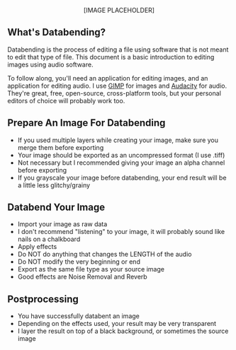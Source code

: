 <p align="center">
[IMAGE PLACEHOLDER]
</p>

## What's Databending?
Databending is the process of editing a file using software that is not meant to edit that type of file. This document is a basic introduction to editing images using audio software.

To follow along, you'll need an application for editing images, and an application for editing audio. I use [GIMP](https://www.gimp.org/) for images and [Audacity](https://www.audacityteam.org/) for audio. They're great, free, open-source, cross-platform tools, but your personal editors of choice will probably work too.

## Prepare An Image For Databending
+ If you used multiple layers while creating your image, make sure you merge them before exporting
+ Your image should be exported as an uncompressed format (I use .tiff)
+ Not necessary but I recommended giving your image an alpha channel before exporting
+ If you grayscale your image before databending, your end result will be a little less glitchy/grainy

## Databend Your Image
+ Import your image as raw data
+ I don't recommend "listening" to your image, it will probably sound like nails on a chalkboard
+ Apply effects
+ Do NOT do anything that changes the LENGTH of the audio
+ Do NOT modify the very beginning or end
+ Export as the same file type as your source image
+ Good effects are Noise Removal and Reverb

## Postprocessing
+ You have successfully databent an image
+ Depending on the effects used, your result may be very transparent
+ I layer the result on top of a black background, or sometimes the source image
